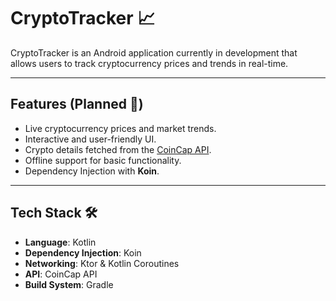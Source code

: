 # CryptoTracker 📈

CryptoTracker is an Android application currently in development that allows users to track cryptocurrency prices and trends in real-time.

---

## Features (Planned 🚧)
- Live cryptocurrency prices and market trends.
- Interactive and user-friendly UI.
- Crypto details fetched from the [CoinCap API](https://coincap.io/).
- Offline support for basic functionality.
- Dependency Injection with **Koin**.

---

## Tech Stack 🛠️
- **Language**: Kotlin
- **Dependency Injection**: Koin
- **Networking**: Ktor & Kotlin Coroutines
- **API**: CoinCap API
- **Build System**: Gradle
